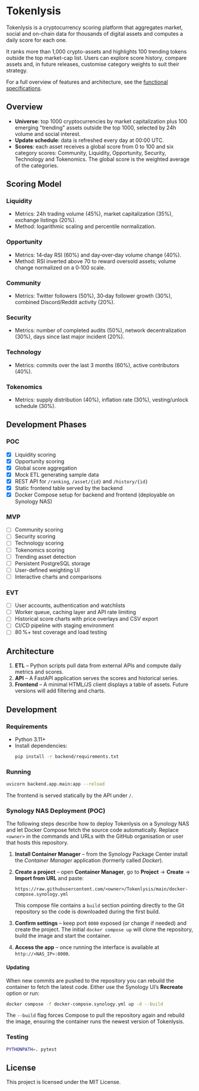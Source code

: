 # Tokenlysis

Tokenlysis is a cryptocurrency scoring platform that aggregates market, social and on-chain data for thousands of digital assets and computes a daily score for each one.

It ranks more than 1,000 crypto-assets and highlights 100 trending tokens outside the top market-cap list. Users can explore score history, compare assets and, in future releases, customise category weights to suit their strategy.

For a full overview of features and architecture, see the [functional specifications](Functional_specs.md).

## Overview

- **Universe**: top 1000 cryptocurrencies by market capitalization plus 100 emerging "trending" assets outside the top 1000, selected by 24h volume and social interest.
- **Update schedule**: data is refreshed every day at 00:00 UTC.
- **Scores**: each asset receives a global score from 0 to 100 and six category scores: Community, Liquidity, Opportunity, Security, Technology and Tokenomics. The global score is the weighted average of the categories.

## Scoring Model

### Liquidity
- Metrics: 24h trading volume (45%), market capitalization (35%), exchange listings (20%).
- Method: logarithmic scaling and percentile normalization.

### Opportunity
- Metrics: 14‑day RSI (60%) and day‑over‑day volume change (40%).
- Method: RSI inverted above 70 to reward oversold assets; volume change normalized on a 0‑100 scale.

### Community
- Metrics: Twitter followers (50%), 30‑day follower growth (30%), combined Discord/Reddit activity (20%).

### Security
- Metrics: number of completed audits (50%), network decentralization (30%), days since last major incident (20%).

### Technology
- Metrics: commits over the last 3 months (60%), active contributors (40%).

### Tokenomics
- Metrics: supply distribution (40%), inflation rate (30%), vesting/unlock schedule (30%).

## Development Phases

### POC
- [x] Liquidity scoring
- [x] Opportunity scoring
- [x] Global score aggregation
- [x] Mock ETL generating sample data
- [x] REST API for `/ranking`, `/asset/{id}` and `/history/{id}`
- [x] Static frontend table served by the backend
- [x] Docker Compose setup for backend and frontend (deployable on Synology NAS)

### MVP
- [ ] Community scoring
- [ ] Security scoring
- [ ] Technology scoring
- [ ] Tokenomics scoring
- [ ] Trending asset detection
- [ ] Persistent PostgreSQL storage
- [ ] User-defined weighting UI
- [ ] Interactive charts and comparisons

### EVT
- [ ] User accounts, authentication and watchlists
- [ ] Worker queue, caching layer and API rate limiting
- [ ] Historical score charts with price overlays and CSV export
- [ ] CI/CD pipeline with staging environment
- [ ] 80 %+ test coverage and load testing

## Architecture

1. **ETL** – Python scripts pull data from external APIs and compute daily metrics and scores.
2. **API** – A FastAPI application serves the scores and historical series.
3. **Frontend** – A minimal HTML/JS client displays a table of assets. Future versions will add filtering and charts.

## Development

### Requirements

- Python 3.11+
- Install dependencies:
  ```bash
  pip install -r backend/requirements.txt
  ```

### Running

```bash
uvicorn backend.app.main:app --reload
```

The frontend is served statically by the API under `/`.

### Synology NAS Deployment (POC)

The following steps describe how to deploy Tokenlysis on a Synology NAS and let
Docker Compose fetch the source code automatically. Replace `<owner>` in the
commands and URLs with the GitHub organisation or user that hosts this
repository.

1. **Install Container Manager** – from the Synology Package Center install the
   *Container Manager* application (formerly called *Docker*).
2. **Create a project** – open **Container Manager**, go to **Project** →
   **Create** → **Import from URL** and paste:

   ```text
   https://raw.githubusercontent.com/<owner>/Tokenlysis/main/docker-compose.synology.yml
   ```

   This compose file contains a `build` section pointing directly to the Git
   repository so the code is downloaded during the first build.
3. **Confirm settings** – keep port `8000` exposed (or change if needed) and
   create the project. The initial `docker compose up` will clone the
   repository, build the image and start the container.
4. **Access the app** – once running the interface is available at
   `http://<NAS_IP>:8000`.

#### Updating

When new commits are pushed to the repository you can rebuild the container to
fetch the latest code. Either use the Synology UI’s **Recreate** option or run:

```bash
docker compose -f docker-compose.synology.yml up -d --build
```

The `--build` flag forces Compose to pull the repository again and rebuild the
image, ensuring the container runs the newest version of Tokenlysis.

### Testing

```bash
PYTHONPATH=. pytest
```

## License

This project is licensed under the MIT License.

